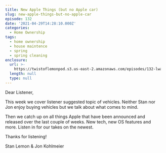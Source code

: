 ```yaml
---
title: New Apple Things (but no Apple car)
slug: new-apple-things-but-no-apple-car
episode: 132
date: '2021-04-29T14:28:10.000Z'
categories:
  - Home Ownership
tags:
  - home ownership
  - house maintence
  - spring
  - spring cleaning
enclosure:
  url: >-
    https://twistoflemonpod.s3.us-east-2.amazonaws.com/episodes/132-lwatol-20210429.mp3
  length: null
  type: null
---
```


Dear Listener,

This week we cover listener suggested topic of vehicles. Neither Stan nor Jon enjoy buying vehicles but we talk about what comes to mind.

Then we catch up on all things Apple that have been announced and released over the last couple of weeks. New tech, new OS features and more. Listen in for our takes on the newest.

Thanks for listening!

Stan Lemon & Jon Kohlmeier
